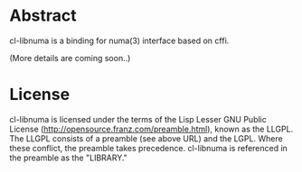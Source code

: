 # Abstract

cl-libnuma is a binding for numa(3) interface based on cffi.

(More details are coming soon..)

# License

cl-libnuma is licensed under the terms of the Lisp Lesser GNU Public
License (http://opensource.franz.com/preamble.html), known as the
LLGPL.  The LLGPL consists of a preamble (see above URL) and the LGPL.
Where these conflict, the preamble takes precedence.  cl-libnuma is
referenced in the preamble as the "LIBRARY."
